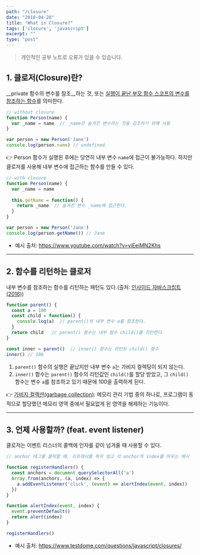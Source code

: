 ```yaml
---
path: "/closure"
date: "2018-04-28"
title: "What is Closure?"
tags: ['closure', 'javascript']
excerpt: ""
type: "post"
---
```


> 개인적인 공부 노트로 오류가 있을 수 있습니다.

## 1. 클로저(Closure)란?

__private 함수의 변수를 참조__하는 것, 또는 [실행이 끝난 부모 함수 스코프의 변수를 참조하는 함수](https://books.google.co.kr/books/about/%EC%9D%B8%EC%82%AC%EC%9D%B4%EB%93%9C_%EC%9E%90%EB%B0%94%EC%8A%A4%ED%81%AC%EB%A6%BD%ED%8A%B8.html?id=gSVJDgAAQBAJ&redir_esc=y&hl=ko)를 의미한다.

```javascript
// without closure
function Person(name) {
  var _name = name  // _name은 숨겨진 변수라는 것을 강조하기 위해 사용
}

var person = new Person('Jane')
console.log(person.name) // undefined
```

:point_right: Person 함수가 실행된 후에는 당연히 내부 변수 `name`에 접근이 불가능하다. 하지만 클로저를 사용해 내부 변수에 접근하는 함수를 만들 수 있다.

```javascript
// with closure
function Person(name) {
  var _name = name
  
  this.getName = function() {
    return _name  // 숨겨진 변수 _name에 접근한다.
  }
}

var person = new Person('Jane')
console.log(person.getName()) // Jane
```

- 예시 출처: https://www.youtube.com/watch?v=yiEeiMN2Khs

---

## 2. 함수를 리턴하는 클로저

내부 변수를 참조하는 함수를 리턴하는 패턴도 있다.(출처: [인사이드 자바스크립트(2016)](https://books.google.co.kr/books/about/%EC%9D%B8%EC%82%AC%EC%9D%B4%EB%93%9C_%EC%9E%90%EB%B0%94%EC%8A%A4%ED%81%AC%EB%A6%BD%ED%8A%B8.html?id=gSVJDgAAQBAJ&redir_esc=y&hl=ko))

```javascript
function parent() {
  const a = 100
  const child = function() {
    console.log(a)  // parent()의 내부 변수 a를 참조한다.
  }
  return child   // parent() 함수는 내부 함수 child()를 리턴한다.
}

const inner = parent()  // inner() 함수는 리턴된 child() 함수 
inner() // 100
```

1. `parent()` 함수의 실행은 끝났지만 내부 변수 `a`는 가비지 컬렉팅이 되지 않는다.
2. `inner()` 함수는 `parent()` 함수의 리턴값인 `child()`를 할당 받았고, 그 `child()` 함수는 변수 `a`를 참조하고 있기 때문에 100을 출력하게 된다.

:point_right: [가비지 컬렉션(garbage collection)](https://en.wikipedia.org/wiki/Garbage_collection_(computer_science)): 메모리 관리 기법 중의 하나로, 프로그램이 동적으로 할당했던 메모리 영역 중에서 필요없게 된 영역을 해제하는 기능이다.

---

## 3. 언제 사용할까? (feat. event listener)

클로저는 이벤트 리스너의 콜백에 인자를 같이 넘겨줄 때 사용할 수 있다.

```javascript
// anchor 태그를 클릭할 때, 리프레시를 하지 않고 각 anchor의 index를 띄우는 예시

function registerHandlers() {
  const anchors = document.querySelectorAll('a')
  Array.from(anchors, (a, index) => {
    a.addEventListener('click', (event) => alertIndex(event, index))
  })
}

function alertIndex(event, index) {
  event.preventDefault()
  return alert(index)
} 

registerHandlers()
```

- 예시 출처: https://www.testdome.com/questions/javascript/closures/